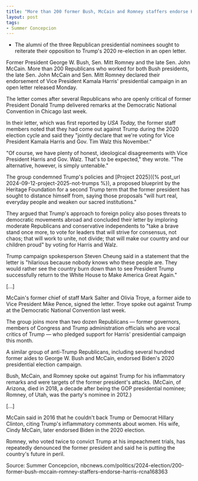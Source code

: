 ```yaml
---
title: "More than 200 former Bush, McCain and Romney staffers endorse Harris"
layout: post
tags:
- Summer Concepcion
---
```


- The alumni of the three Republican presidential nominees sought to reiterate their opposition to Trump's 2020 re-election in an open letter.

Former President George W. Bush, Sen. Mitt Romney and the late Sen. John McCain.
More than 200 Republicans who worked for both Bush presidents, the late Sen. John McCain and Sen. Mitt Romney declared their endorsement of Vice President Kamala Harris' presidential campaign in an open letter released Monday.

The letter comes after several Republicans who are openly critical of former President Donald Trump delivered remarks at the Democratic National Convention in Chicago last week.

In their letter, which was first reported by *USA Today,* the former staff members noted that they had come out against Trump during the 2020 election cycle and said they "jointly declare that we're voting for Vice President Kamala Harris and Gov. Tim Walz this November."

"Of course, we have plenty of honest, ideological disagreements with Vice President Harris and Gov. Walz. That's to be expected," they wrote. "The alternative, however, is simply untenable."

The group condemned Trump's policies and [Project 2025]({% post_url 2024-09-12-project-2025-not-trumps %}), a proposed blueprint by the Heritage Foundation for a second Trump term that the former president has sought to distance himself from, saying those proposals "will hurt real, everyday people and weaken our sacred institutions."

They argued that Trump's approach to foreign policy also poses threats to democratic movements abroad and concluded their letter by imploring moderate Republicans and conservative independents to "take a brave stand once more, to vote for leaders that will strive for consensus, not chaos; that will work to unite, not divide; that will make our country and our children proud" by voting for Harris and Walz.

Trump campaign spokesperson Steven Cheung said in a statement that the letter is "hilarious because nobody knows who these people are. They would rather see the country burn down than to see President Trump successfully return to the White House to Make America Great Again."

[...]

McCain's former chief of staff Mark Salter and Olivia Troye, a former aide to Vice President Mike Pence, signed the letter. Troye spoke out against Trump at the Democratic National Convention last week.

The group joins more than two dozen Republicans — former governors, members of Congress and Trump administration officials who are vocal critics of Trump — who pledged support for Harris' presidential campaign this month.

A similar group of anti-Trump Republicans, including several hundred former aides to George W. Bush and McCain, endorsed Biden's 2020 presidential election campaign.

Bush, McCain, and Romney spoke out against Trump for his inflammatory remarks and were targets of the former president's attacks. (McCain, of Arizona, died in 2018, a decade after being the GOP presidential nominee; Romney, of Utah, was the party's nominee in 2012.)

[...]

McCain said in 2016 that he couldn't back Trump or Democrat Hillary Clinton, citing Trump's inflammatory comments about women. His wife, Cindy McCain, later endorsed Biden in the 2020 election.

Romney, who voted twice to convict Trump at his impeachment trials, has repeatedly denounced the former president and said he is putting the country's future in peril.

Source: Summer Concepcion, nbcnews.com/politics/2024-election/200-former-bush-mccain-romney-staffers-endorse-harris-rcna168363
